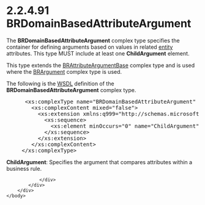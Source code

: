 <html dir="LTR" xmlns:mshelp="http://msdn.microsoft.com/mshelp" xmlns:ddue="http://ddue.schemas.microsoft.com/authoring/2003/5" xmlns:xlink="http://www.w3.org/1999/xlink" xmlns:tool="http://www.microsoft.com/tooltip">
    <head>
        <meta http-equiv="Content-Type" content="text/html; CHARSET=utf-8"></meta>
        <meta name="save" content="history"></meta>
        <title>2.2.4.91 BRDomainBasedAttributeArgument</title>
        <xml>
            <mshelp:toctitle title="2.2.4.91 BRDomainBasedAttributeArgument"></mshelp:toctitle>
            <mshelp:rltitle title="[MS-SSMDSWS-15]: BRDomainBasedAttributeArgument"></mshelp:rltitle>
            <mshelp:keyword index="A" term="14f19f18-4325-40e7-bd74-efa154666594"></mshelp:keyword>
            <mshelp:attr name="DCSext.ContentType" value="open specification"></mshelp:attr>
            <mshelp:attr name="AssetID" value="14f19f18-4325-40e7-bd74-efa154666594"></mshelp:attr>
            <mshelp:attr name="TopicType" value="kbRef"></mshelp:attr>
            <mshelp:attr name="DCSext.Title" value="[MS-SSMDSWS-15]: BRDomainBasedAttributeArgument" />
        </xml>
    </head>
    <body>
        <div id="header">
            <h1 class="heading">2.2.4.91 BRDomainBasedAttributeArgument</h1>
        </div>
        <div id="mainSection">
            <div id="mainBody">
                <div id="allHistory" class="saveHistory"></div>
                <div id="sectionSection0" class="section" name="collapseableSection">
                    

<p>The <b>BRDomainBasedAttributeArgument</b> complex type
specifies the container for defining arguments based on values in related <a href="ad350219-f30b-4bac-99e5-6477986f9a7a.html#gt_3b609270-c0f5-4220-8cf0-4c328f73684e">entity</a> attributes. This
type MUST include at least one <b>ChildArgument</b> element.</p>

<p>This type extends the <a href="547d52ac-2a4a-4879-8e19-7097ef1815bc.html">BRAttributeArgumentBase</a>
complex type and is used where the <a href="89a867d4-54b2-401e-b1cc-d73247dd92e8.html">BRArgument</a> complex type is
used.</p>

<p>The following is the <a href="ad350219-f30b-4bac-99e5-6477986f9a7a.html#gt_5a824664-0858-4b09-b852-83baf4584efa">WSDL</a> definition of the <b>BRDomainBasedAttributeArgument</b>
complex type.</p>

<dl>
<dd>
<div><pre> &lt;xs:complexType name=&quot;BRDomainBasedAttributeArgument&quot; xmlns:xs=&quot;http://www.w3.org/2001/XMLSchema&quot;&gt;
   &lt;xs:complexContent mixed=&quot;false&quot;&gt;
     &lt;xs:extension xmlns:q999=&quot;http://schemas.microsoft.com/sqlserver/masterdataservices/2009/09&quot; base=&quot;q999:BRAttributeArgumentBase&quot;&gt;
       &lt;xs:sequence&gt;
         &lt;xs:element minOccurs=&quot;0&quot; name=&quot;ChildArgument&quot; nillable=&quot;true&quot; type=&quot;q999:BRAttributeArgument&quot; /&gt;
       &lt;/xs:sequence&gt;
     &lt;/xs:extension&gt;
   &lt;/xs:complexContent&gt;
&lt;/xs:complexType&gt;
</pre></div>
</dd></dl>

<p><b>ChildArgument</b>: Specifies the argument that
compares attributes within a business rule.</p>


                </div>
            </div>
        </div>
    </body>
</html>